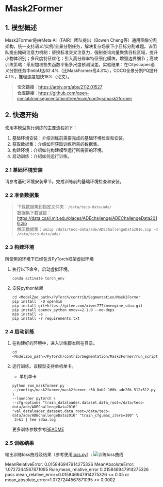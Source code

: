 
# **Mask2Former**
## 1. 模型概述  
Mask2Former是由Meta AI（FAIR）团队提出（Bowen Cheng等）通用图像分割架构，统一支持语义/实例/全景分割任务，解决复杂场景下小目标分割难题。该团队提出掩码注意力机制：替换标准交叉注意力，强制查询向量聚焦目标区域，提升小物体识别；多尺度特征优化：引入高分辨率特征细化模块，增强边界细节；高效训练策略：采用加权损失函数平衡多尺度预测误差。实验结果：在Cityscapes语义分割任务中mIoU达62.4%（比MaskFormer高4.3%），COCO全景分割PQ提升4.1%，推理速度加快18%（论文）。
> **论文链接**：https://arxiv.org/abs/2112.01527  
> **仓库链接**：https://github.com/open-mmlab/mmsegmentation/tree/main/configs/mask2former  

## 2. 快速开始  
使用本模型执行训练的主要流程如下：  
1. 基础环境安装：介绍训练前需要完成的基础环境检查和安装。  
2. 获取数据集：介绍如何获取训练所需的数据集。  
3. 构建环境：介绍如何构建模型运行所需要的环境。  
4. 启动训练：介绍如何运行训练。  

### 2.1 基础环境安装  

请参考基础环境安装章节，完成训练前的基础环境检查和安装。  

### 2.2 准备数据集  
> 下载数据集到指定文件夹：```/data/teco-data/ade/```  
> 数据集下载链接：https://data.csail.mit.edu/places/ADEchallenge/ADEChallengeData2016.zip  
> 解压数据集：```unzip /data/teco-data/ade/ADEChallengeData2016.zip -d /data/teco-data/ade/```   


### 2.3 构建环境

所使用的环境下已经包含PyTorch框架虚拟环境  
1. 执行以下命令，启动虚拟环境。  
    ```
    conda activate torch_env  
    ```
2. 安装python依赖  
    ```
    cd <ModelZoo_path>/PyTorch/contrib/Segmentation/Mask2Former
	pip install  -U openmim 
    pip install git+https://gitee.com/xiwei777/mmengine_sdaa.git 
    pip install opencv_python mmcv==2.1.0 --no-deps
    mim install -e .
    pip install -r requirements.txt
    ```
### 2.4 启动训练  
1. 在构建好的环境中，进入训练脚本所在目录。  
    ```
    cd <ModelZoo_path>/PyTorch/contrib/Segmentation/Mask2Former/run_scripts
    ```

2. 运行训练。该模型支持单机单卡。

    -  单机单卡
    ```
   python run_maskformer.py   ../configs/mask2former/mask2former_r50_8xb2-160k_ade20k-512x512.py \
    --launcher pytorch \
    --cfg-options "train_dataloader.dataset.data_root=/data/teco-data/ade/ADEChallengeData2016" "val_dataloader.dataset.data_root=/data/teco-data/ade/ADEChallengeData2016" "train_cfg.max_iters=100" \
     2>&1 | tee sdaa.log
   ```
    更多训练参数参考[README](run_scripts/README.md)

### 2.5 训练结果
输出训练loss曲线及结果（参考使用[loss.py](./run_scripts/loss.py)）: 
![训练loss曲线](./run_scripts/loss.jpg)

MeanRelativeError: 0.015846947914275326
MeanAbsoluteError: 1.0727244567871095
Rule,mean_relative_error 0.015846947914275326
pass mean_relative_error=0.015846947914275326 <= 0.05 or mean_absolute_error=1.0727244567871095 <= 0.0002
